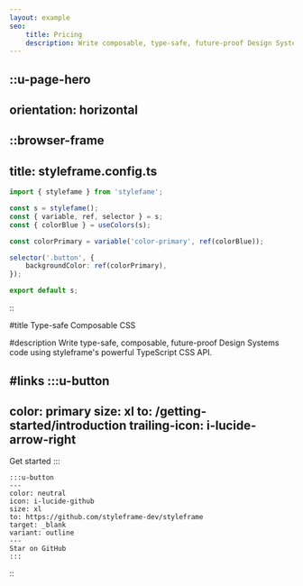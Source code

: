 ```yaml
---
layout: example
seo:
    title: Pricing
    description: Write composable, type-safe, future-proof Design Systems code using styleframe's powerful TypeScript CSS API.
---
```



<!--
Hero Section ----------------------------------------------------------------------------------------------
-->

::u-page-hero
---
orientation: horizontal
---

::browser-frame
---
title: styleframe.config.ts
---

```ts
import { stylefame } from 'stylefame';

const s = stylefame();
const { variable, ref, selector } = s;
const { colorBlue } = useColors(s);

const colorPrimary = variable('color-primary', ref(colorBlue));

selector('.button', {
    backgroundColor: ref(colorPrimary),
});

export default s;
```

::

#title
Type-safe Composable CSS

#description
Write type-safe, composable, future-proof Design Systems code using styleframe's powerful TypeScript CSS API.

#links
:::u-button
---
color: primary
size: xl
to: /getting-started/introduction
trailing-icon: i-lucide-arrow-right
---
Get started
:::

    :::u-button
    ---
    color: neutral
    icon: i-lucide-github
    size: xl
    to: https://github.com/styleframe-dev/styleframe
    target: _blank
    variant: outline
    ---
    Star on GitHub
    :::
::

